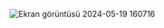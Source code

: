 ![Ekran görüntüsü 2024-05-19 160716](https://github.com/Hakanirek/Breakout-Game-with-Turtle-Library/assets/161349587/270fd468-361b-4cbb-95f8-9541cb449b5e)

